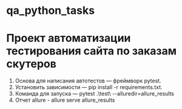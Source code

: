 # qa_python_tasks
# Проект автоматизации тестирования сайта по заказам скутеров
1. Основа для написания автотестов — фреймворк pytest.
2. Установить зависимости — pip install -r requirements.txt.
3. Команда для запуска — pytest .\test\ --alluredir=allure_results
4. Отчет allure - allure serve allure_results